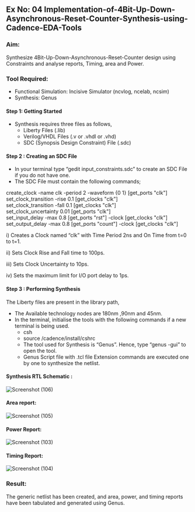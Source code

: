 ## Ex No: 04  Implementation-of-4Bit-Up-Down-Asynchronous-Reset-Counter-Synthesis-using-Cadence-EDA-Tools
### Aim:

Synthesize 4Bit-Up-Down-Asynchronous-Reset-Counter design using Constraints and analyse reports, Timing, area and Power.

### Tool Required:

- Functional Simulation: Incisive Simulator (ncvlog, ncelab, ncsim)
- Synthesis: Genus

#### Step 1: Getting Started

- Synthesis requires three files as follows,
   + Liberty Files (.lib)
   + Verilog/VHDL Files (.v or .vhdl or .vhd)
   + SDC (Synopsis Design Constraint) File (.sdc)

#### Step 2 : Creating an SDC File

-	In your terminal type “gedit input_constraints.sdc” to create an SDC File if you do not have one.
-	The SDC File must contain the following commands;

  create_clock -name clk -period 2 -waveform {0 1} [get_ports "clk"]</br>
  set_clock_transition -rise 0.1 [get_clocks "clk"]</br>
  set_clock_transition -fall 0.1 [get_clocks "clk"]</br>
  set_clock_uncertainty 0.01 [get_ports "clk"]</br>
  set_input_delay -max 0.8 [get_ports "rst"] -clock [get_clocks "clk"]</br>
  set_output_delay -max 0.8 [get_ports "count"] -clock [get_clocks "clk"]</br>

i) Creates a Clock named “clk” with Time Period 2ns and On Time from t=0 to t=1.
<br>

ii) Sets Clock Rise and Fall time to 100ps.
<br>

iii) Sets Clock Uncertainty to 10ps.
<br>

iv) Sets the maximum limit for I/O port delay to 1ps.
<br>

#### Step 3 : Performing Synthesis

The Liberty files are present in the library path,

- The Available technology nodes are 180nm ,90nm and 45nm.
- In the terminal, initialise the tools with the following commands if a new terminal is being
used.
   + csh
   + source /cadence/install/cshrc
   + The tool used for Synthesis is “Genus”. Hence, type “genus -gui” to open the tool.
   + Genus Script file with .tcl file Extension commands are executed one by one to synthesize the netlist.

#### Synthesis RTL Schematic :

![Screenshot (106)](https://github.com/user-attachments/assets/7b02cdbc-ae07-4d20-bf3b-6413ca359964)

#### Area report:

![Screenshot (105)](https://github.com/user-attachments/assets/cd516bb1-2dcb-40f1-afd2-410bac47cb44)

#### Power Report:

![Screenshot (103)](https://github.com/user-attachments/assets/13ccf5ab-aecc-43ac-b7fd-1674b846c569)

#### Timing Report: 

![Screenshot (104)](https://github.com/user-attachments/assets/828a8f6d-30ce-463c-8b2a-9b33437734ca)

### Result: 

The generic netlist has been created, and area, power, and timing reports have been tabulated and generated using Genus.





